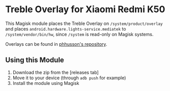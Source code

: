 # Treble Overlay for Xiaomi Redmi K50

This Magisk module places the Treble Overlay on `/system/product/overlay` and places `android.hardware.lights-service.mediatek` to `/system/vendor/bin/hw`, since `/system` is read-only on Magisk systems.

Overlays can be found in [phhusson's repository](https://github.com/phhusson/vendor_hardware_overlay).


## Using this Module

1. Download the zip from the [releases tab]
2. Move it to your device (through `adb push` for example)
3. Install the module using Magisk

